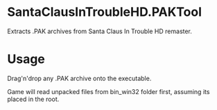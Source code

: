 # SantaClausInTroubleHD.PAKTool

Extracts .PAK archives from Santa Claus In Trouble HD remaster.

# Usage

Drag'n'drop any .PAK archive onto the executable.

Game will read unpacked files from bin_win32 folder first, assuming its placed in the root.
